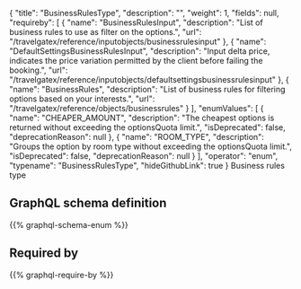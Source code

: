 {
  "title": "BusinessRulesType",
  "description": "",
  "weight": 1,
  "fields": null,
  "requireby": [
    {
      "name": "BusinessRulesInput",
      "description": "List of business rules to use as filter on the options.",
      "url": "/travelgatex/reference/inputobjects/businessrulesinput"
    },
    {
      "name": "DefaultSettingsBusinessRulesInput",
      "description": "Input delta price, indicates the price variation permitted by the client before failing the booking.",
      "url": "/travelgatex/reference/inputobjects/defaultsettingsbusinessrulesinput"
    },
    {
      "name": "BusinessRules",
      "description": "List of business rules for filtering options based on your interests.",
      "url": "/travelgatex/reference/objects/businessrules"
    }
  ],
  "enumValues": [
    {
      "name": "CHEAPER_AMOUNT",
      "description": "The cheapest options is returned without exceeding the optionsQuota limit.",
      "isDeprecated": false,
      "deprecationReason": null
    },
    {
      "name": "ROOM_TYPE",
      "description": "Groups the option by room type without exceeding the optionsQuota limit.",
      "isDeprecated": false,
      "deprecationReason": null
    }
  ],
  "operator": "enum",
  "typename": "BusinessRulesType",
  "hideGithubLink": true
}
Business rules type
## GraphQL schema definition

{{% graphql-schema-enum %}}

## Required by

{{% graphql-require-by %}}
